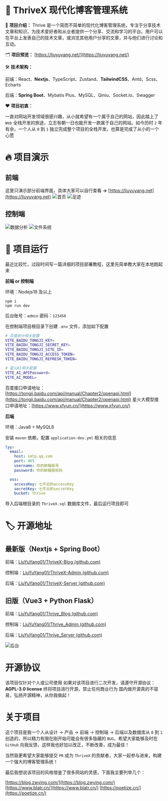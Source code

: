 # 🎉 ThriveX 现代化博客管理系统

🌈 **项目介绍：** Thrive 是一个简而不简单的现代化博客管理系统，专注于分享技术文章和知识，为技术爱好者和从业者提供一个分享、交流和学习的平台。用户可以在平台上发表自己的技术文章，或浏览其他用户分享的文章，并与他们进行讨论和互动。

🗂️ **项目预览：** [https://liuyuyang.net/](https://liuyuyang.net/)



🛠️ **技术架构：**

前端：React、**Nextjs**、TypeScript、Zustand、**TailwindCSS**、Antd、Scss、Echarts

后端：**Spring Boot**、Mybatis Plus、MySQL、Qiniu、Socket.io、Swagger



❤️ **项目初衷：**

一直对网站开发领域很感兴趣，从小就希望有一个属于自己的网站，因此踏上了 `Web` 全栈开发的旅途，立志有朝一日也能开发一款属于自己的网站。如今历时 `2` 年有余，一个人从 `0` 到 `1` 独立完成整个项目的全栈开发，也算是完成了从小的一个心愿



# 🔥 项目演示

## 前端

这里只演示部分前端界面，具体大家可以自行查看 **->** [https://liuyuyang.net](https://liuyuyang.net)
![首页](https://bu.dusays.com/2024/10/28/671f7a44631d7.png)
![足迹](https://bu.dusays.com/2024/09/17/66e97036dddcb.png)



## 控制端

![数据分析](https://bu.dusays.com/2024/09/17/66e97035726ae.png)
![文件系统](https://bu.dusays.com/2024/09/17/66e97031cd456.png)



# 🌈 项目运行

最近比较忙，过段时间写一篇详细的项目部署教程，这里先简单教大家在本地跑起来

**前端 or 控制端**

环境：Nodejs18 及以上

```
npm i
npm run dev
```

后台账号：`admin`   密码：`123456`



在控制端项目根目录下创建 `.env` 文件，添加如下配置

```bash
# 百度统计相关配置
VITE_BAIDU_TONGJI_KEY=
VITE_BAIDU_TONGJI_SECRET_KEY=
VITE_BAIDU_TONGJI_SITE_ID=
VITE_BAIDU_TONGJI_ACCESS_TOKEN=
VITE_BAIDU_TONGJI_REFRESH_TOKEN=

# 星火AI相关配置
VITE_AI_APIPassword=
VITE_AI_MODEL=
```

百度接口申请地址：[https://tongji.baidu.com/api/manual/Chapter2/openapi.html](https://tongji.baidu.com/api/manual/Chapter2/openapi.html)
星火大模型接口申请地址：[https://www.xfyun.cn/](https://www.xfyun.cn/)



**后端**

环境：Java8 + MySQL8

安装 `maven` 依赖，配置 `application-dev.yml` 相关的信息

```yml
lyy:
  email:
    host: smtp.qq.com
    port: 465
    username: 你的邮箱账号
    password: 你的邮箱授权码

  oss:
    accessKey: 七牛云的accessKey
    secretKey: 七牛云的secretKey
    bucket: thrive
```

导入后端根目录的 `ThriveX.sql` 数据库文件，最后运行项目即可




# 🏷️ 开源地址

## 最新版（Nextjs + Spring Boot）

前端：[LiuYuYang01/ThriveX-Blog (github.com)](https://github.com/LiuYuYang01/ThriveX-Blog)

控制端：[LiuYuYang01/ThriveX-Admin (github.com)](https://github.com/LiuYuYang01/ThriveX-Admin)

后端：[LiuYuYang01/ThriveX-Server (github.com)](https://github.com/LiuYuYang01/ThriveX-Server)



## 旧版（Vue3 + Python Flask）

前端：[LiuYuYang01/Thrive_Blog (github.com)](https://github.com/LiuYuYang01/Thrive_Blog)

控制端：[LiuYuYang01/Thrive_Admin (github.com)](https://github.com/LiuYuYang01/Thrive_Admin)

后端：[LiuYuYang01/Thrive_Server (github.com)](https://github.com/LiuYuYang01/Thrive_Server)

![后台](https://bu.dusays.com/2024/09/17/66e96ca781d49.png)



# 开源协议

该项目仅针对个人或公司使用
如果对该项目进行二次开发，请遵守开源协议：**AGPL-3.0 license** 终将项目进行开源，禁止任何商业行为
国内做开源真的不容易，弘扬开源精神，从你我做起！



# 关于项目
这个项目是我一个人从设计 -> 产品 -> 前端 -> 控制端 -> 后端以及数据库从 `0` 到 `1` 创造的，所以精力有限在刚开始可能会有很多隐藏的 `BUG`，希望大家能够及时在 `GitHub` 向我反馈，这样我也好加以改正，不断改善，成为最佳！

当然我更希望大家能够提交 `PR` 成为 `ThriveX` 的贡献者，大家一起参与进来，构建一个强大的博客管理系统！

最后我想说该项目的风格借鉴了很多网站的灵感，下面我主要列举几个：

[https://blog.zwying.com/](https://blog.zwying.com/)
[https://www.blatr.cn/](https://www.blatr.cn/)
[https://poetize.cn/](https://poetize.cn/)